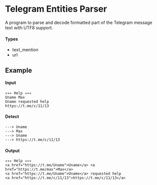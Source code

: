 # Telegram Entities Parser

A program to parse and decode formatted part of the Telegram message text with UTF8 support.

#### Types

- text_mention
- url

## Example

#### Input

```
✳️✳️✳️ Help ✳️✳️✳️
Uname Max
Uname requested help
https://t.me/c/11/13
```

#### Detect

```
---> Uname
---> Max
---> Uname
---> https://t.me/c/11/13
```

#### Output

```
✳️✳️✳️ Help ✳️✳️✳️
<a href="https://t.me/Uname">Uname</a> <a href="https://t.me/max">Max</a> 
<a href="https://t.me/Uname">Uname</a> requested help
<a href="https://t.me/c/11/13">https://t.me/c/11/13</a>
```
